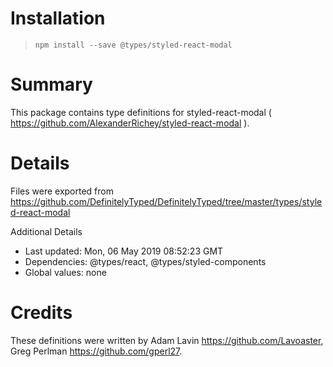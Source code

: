 # Installation
> `npm install --save @types/styled-react-modal`

# Summary
This package contains type definitions for styled-react-modal ( https://github.com/AlexanderRichey/styled-react-modal ).

# Details
Files were exported from https://github.com/DefinitelyTyped/DefinitelyTyped/tree/master/types/styled-react-modal

Additional Details
 * Last updated: Mon, 06 May 2019 08:52:23 GMT
 * Dependencies: @types/react, @types/styled-components
 * Global values: none

# Credits
These definitions were written by Adam Lavin <https://github.com/Lavoaster>, Greg Perlman <https://github.com/gperl27>.
